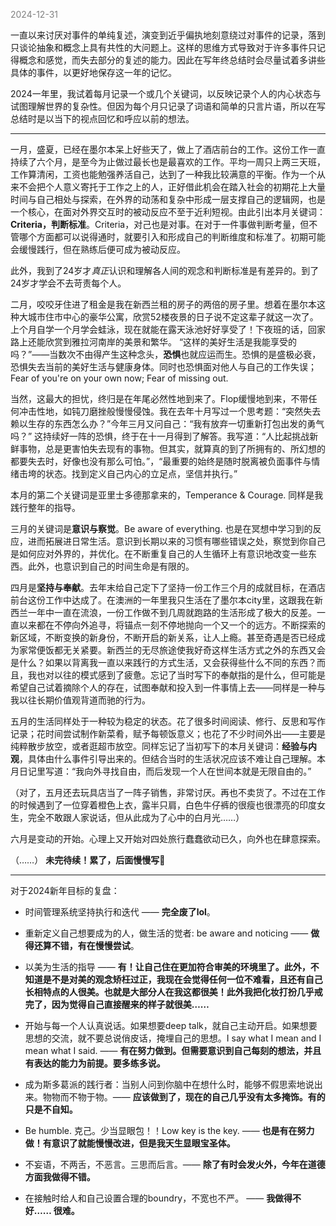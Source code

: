 
<span style="color: gray;">2024-12-31</span>

一直以来讨厌对事件的单纯复述，演变到近乎偏执地刻意绕过对事件的记录，落到只谈论抽象和概念上具有共性的大问题上。这样的思维方式导致对于许多事件只记得概念和感觉，而失去部分的复述的能力。因此在写年终总结时会尽量试着多讲些具体的事件，以更好地保存这一年的记忆。

2024一年里，我试着每月记录一个或几个关键词，以反映记录个人的内心状态与试图理解世界的复杂性。但因为每个月只记录了词语和简单的只言片语，所以在写总结时是以当下的视点回忆和呼应以前的想法。

---
一月，盛夏，已经在墨尔本呆上好些天了，做上了酒店前台的工作。这份工作一直持续了六个月，是至今为止做过最长也是最喜欢的工作。平均一周只上两三天班，工作算清闲，工资也能勉强养活自己，达到了一种我比较满意的平衡。作为一个从来不会把个人意义寄托于工作之上的人，正好借此机会在踏入社会的初期花上大量时间与自己相处与探索，在外界的动荡和复杂中形成一层支撑自己的逻辑网，也是一个核心，在面对外界交互时的被动反应不至于近利短视。由此引出本月关键词：**Criteria，判断标准**。Criteria，对己也是对事。在对于一件事做判断考量，但不管哪个方面都可以说得通时，就要引入和形成自己的判断维度和标准了。初期可能会缓慢践行，但在熟练后便可成为被动反应。

此外，我到了24岁才*真正*认识和理解各人间的观念和判断标准是有差异的。到了24岁才学会不去苛责每个人。

二月，咬咬牙住进了租金是我在新西兰租的房子的两倍的房子里。想着在墨尔本这种大城市住市中心的豪华公寓，欣赏52楼夜景的日子说不定这辈子就这一次了。上个月自学一个月学会蛙泳，现在就能在露天泳池好好享受了！下夜班的话，回家路上还能欣赏到雅拉河南岸的美景和繁华。
“这样的美好生活是我能享受的吗？”——当数次不由得产生这种念头，**恐惧**也就应运而生。恐惧的是盛极必衰，恐惧失去当前的美好生活与健康身体。同时也恐惧面对他人与自己的工作失误；Fear of you're on your own now; Fear of missing out.

当然，这最大的担忧，终归是在年尾必然性地到来了。Flop缓慢地到来，不带任何冲击性地，如钝刀磨挫般慢慢侵蚀。我在去年十月写过一个思考题：“突然失去赖以生存的东西怎么办？”今年三月又问自己：“我有放弃一切重新打包出发的勇气吗？” 这持续好一阵的恐惧，终于在十一月得到了解答。我写道：“人比起挑战新鲜事物，总是更害怕失去现有的事物。但其实，就算真的到了所拥有的、所幻想的都要失去时，好像也没有那么可怕。”，“最重要的始终是随时脱离被负面事件与情绪击垮的状态。找到定义自己内心的立足点，坚信并执行。”

本月的第二个关键词是亚里士多德那拿来的，Temperance & Courage. 同样是我践行整年的指导。

三月的关键词是**意识与察觉**。Be aware of everything. 也是在冥想中学习到的反应，进而拓展进日常生活。意识到长期以来的习惯有哪些错误之处，察觉到你自己是如何应对外界的，并优化。在不断重复自己的人生循环上有意识地改变一些东西。此外，也意识到自己的时间生命是有限的。

四月是**坚持与奉献**。去年末给自己定下了坚持一份工作三个月的成就目标，在酒店前台这份工作中达成了。在澳洲的一年里我只生活在了墨尔本city里，这跟我在新西兰一年中一直在流浪，一份工作做不到几周就跑路的生活形成了极大的反差。一直以来都在不停向外追寻，将锚点一刻不停地抛向一个又一个的远方。不断探索的新区域，不断变换的新身份，不断开启的新关系，让人上瘾。甚至奇遇是否已经成为家常便饭都无关紧要。新西兰的无尽旅途使我好奇这样生活方式之外的东西又会是什么？如果以背离我一直以来践行的方式生活，又会获得些什么不同的东西？而且，我也对以往的模式感到了疲惫。忘记了当时写下的奉献指的是什么，但可能是希望自己试着摘除个人的存在，试图奉献和投入到一件事情上去——同样是一种与我以往长期价值观背道而驰的行为。

五月的生活同样处于一种较为稳定的状态。花了很多时间阅读、修行、反思和写作记录；花时间尝试制作新菜肴，赋予每顿饭意义；也花了不少时间外出——主要是纯粹散步放空，或者逛超市放空。同样忘记了当初写下的本月关键词：**经验与内观**，具体由什么事件引导出来的。但结合当时的生活状况应该不难让自己理解。本月日记里写道：“我向外寻找自由，而后发现一个人在世间本就是无限自由的。”

（对了，五月还去玩具店当了一阵子销售，非常讨厌。再也不卖货了。不过在工作的时候遇到了一位穿着橙色上衣，露半只肩，白色牛仔裤的很瘦也很漂亮的印度女生，完全不敢跟人家说话，但从此成为了心中的白月光……）

六月是变动的开始。心理上又开始对四处旅行蠢蠢欲动已久，向外也在肆意探索。

（……）
**未完待续！累了，后面慢慢写🥺**

---
对于2024新年目标的复盘：
- 时间管理系统坚持执行和迭代 —— **完全废了lol**。

- 重新定义自己想要成为的人，做生活的觉者: be aware and noticing —— **做得还算不错，有在慢慢尝试**。

- 以美为生活的指导 —— **有！让自己住在更加符合审美的环境里了。此外，不知道是不是对美的观念矫枉过正，我现在会觉得任何一位不难看，且还有自己长相特点的人很美。也就是大部分人在我这都很美！此外我把化妆打扮几乎戒完了，因为觉得自己直接醒来的样子就很美……**

- 开始与每一个人认真说话。如果想要deep talk，就自己主动开启。如果想要思想的交流，就不要总说俏皮话，掩埋自己的思想。I say what I mean and I mean what I said. —— **有在努力做到。但需要意识到自己每刻的想法，并且有表达的能力为前提。要多练多说。**

- 成为斯多葛派的践行者：当别人问到你脑中在想什么时，能够不假思索地说出来。物物而不物于物。—— **应该做到了，现在的自己几乎没有太多掩饰。有的只是不自知。**

- Be humble. 克己。少当显眼包！！Low key is the key. —— **也是有在努力做！有意识了就能慢慢改进，但是我天生显眼宝圣体。**

- 不妄语，不两舌，不恶言。三思而后言。—— **除了有时会发火外，今年在道德方面我做得不错。**

- 在接触时给人和自己设置合理的boundry，不宽也不严。 —— **我做得不好…… 很难。**
